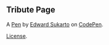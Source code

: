 Tribute Page
------------


A [Pen](https://codepen.io/EdwardSukarto/pen/Wxrbya) by [Edward Sukarto](http://codepen.io/EdwardSukarto) on [CodePen](http://codepen.io/).

[License](https://codepen.io/EdwardSukarto/pen/Wxrbya/license).